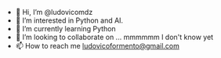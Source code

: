 - 👋 Hi, I’m @ludovicomdz
- 👀 I’m interested in Python and AI. 
- 🌱 I’m currently learning Python
- 💞️ I’m looking to collaborate on ... mmmmmm I don't know yet
- 📫 How to reach me ludovicoformento@gmail.com

<!---
ludovicomdz/ludovicomdz is a ✨ special ✨ repository because its `README.md` (this file) appears on your GitHub profile.
You can click the Preview link to take a look at your changes.
--->
